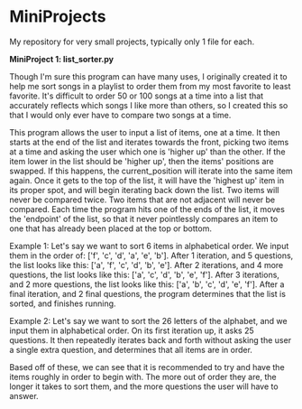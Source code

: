 # MiniProjects
My repository for very small projects, typically only 1 file for each.

**MiniProject 1: list_sorter.py**

Though I'm sure this program can have many uses, I originally created it to help me sort songs in a playlist to order them from my most favorite to least favorite. It's difficult to order 50 or 100 songs at a time into a list that accurately reflects which songs I like more than others, so I created this so that I would only ever have to compare two songs at a time.

This program allows the user to input a list of items, one at a time. It then starts at the end of the list and iterates towards the front, picking two items at a time and asking the user which one is 'higher up' than the other. If the item lower in the list should be 'higher up', then the items' positions are swapped. If this happens, the current_position will iterate into the same item again. Once it gets to the top of the list, it will have the 'highest up' item in its proper spot, and will begin iterating back down the list. Two items will never be compared twice. Two items that are not adjacent will never be compared. Each time the program hits one of the ends of the list, it moves the 'endpoint' of the list, so that it never pointlessly compares an item to one that has already been placed at the top or bottom.

Example 1:
Let's say we want to sort 6 items in alphabetical order. We input them in the order of: \['f', 'c', 'd', 'a', 'e', 'b']. 
After 1 iteration, and 5 questions, the list looks like this: \['a', 'f', 'c', 'd', 'b', 'e'].
After 2 iterations, and 4 more questions, the list looks like this: \['a', 'c', 'd', 'b', 'e', 'f'].
After 3 iterations, and 2 more questions, the list looks like this: \['a', 'b', 'c', 'd', 'e', 'f'].
After a final iteration, and 2 final questions, the program determines that the list is sorted, and finishes running.

Example 2:
Let's say we want to sort the 26 letters of the alphabet, and we input them in alphabetical order. On its first iteration up, it asks 25 questions. It then repeatedly iterates back and forth without asking the user a single extra question, and determines that all items are in order.

Based off of these, we can see that it is recommended to try and have the items roughly in order to begin with. The more out of order they are, the longer it takes to sort them, and the more questions the user will have to answer.
